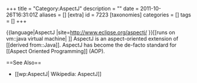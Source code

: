 +++
title = "Category:AspectJ"
description = ""
date = 2011-10-26T16:31:01Z
aliases = []
[extra]
id = 7223
[taxonomies]
categories = []
tags = []
+++

{{language|AspectJ
|site=http://www.eclipse.org/aspectj/
}}[[runs on vm::java virtual machine| ]]
AspectJ is an aspect-oriented extension of [[derived from::Java]]. AspectJ has become the de-facto standard for [[Aspect Oriented Programming]] (AOP).

==See Also==
* [[wp:AspectJ| Wikipedia: AspectJ]]
